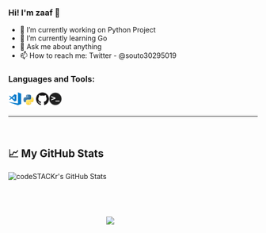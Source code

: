 ### Hi! I'm zaaf 👾

- 🔭 I’m currently working on Python Project
- 🌱 I’m currently learning Go
- 💬 Ask me about anything
- 📫 How to reach me: Twitter - @souto30295019


### Languages and Tools:

<img align="left" alt="Visual Studio Code" width="26px" src="https://raw.githubusercontent.com/github/explore/80688e429a7d4ef2fca1e82350fe8e3517d3494d/topics/visual-studio-code/visual-studio-code.png" />

<img align="left" alt="Python" width="30px" src="https://raw.githubusercontent.com/github/explore/80688e429a7d4ef2fca1e82350fe8e3517d3494d/topics/python/python.png" />

<img align="left" alt="GitHub" width="26px" src="https://raw.githubusercontent.com/github/explore/78df643247d429f6cc873026c0622819ad797942/topics/github/github.png" />

<img align="left" alt="Terminal" width="26px" src="https://raw.githubusercontent.com/github/explore/80688e429a7d4ef2fca1e82350fe8e3517d3494d/topics/terminal/terminal.png" />

<br />
<br />

---
<br>

## &#x1f4c8; My GitHub Stats


<img align="left" alt="codeSTACKr's GitHub Stats" src="https://github-readme-stats-codestackr.vercel.app/api?username=souto2001&theme=dark&show_icons=true&hide_border=true" />


<img  style="margin-top: 90px" align="center" src="https://github-readme-stats.anuraghazra1.vercel.app/api/top-langs/?username=souto2001&layout=compact&theme=dark&hide_border=true" /><br/>
